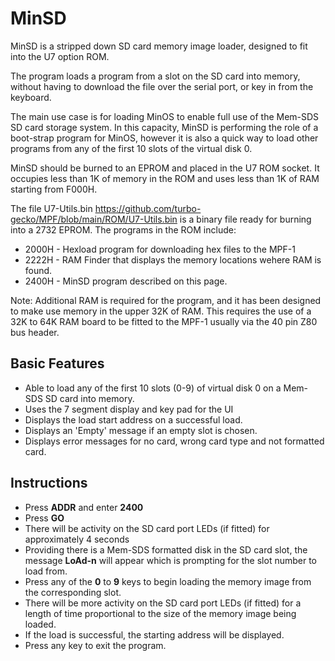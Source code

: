 # MinSD

MinSD is a stripped down SD card memory image loader, designed to fit into the U7 option ROM.

The program loads a program from a slot on the SD card into memory, without having to download the file over the serial port, or key in from the keyboard.

The main use case is for loading MinOS to enable full use of the Mem-SDS SD card storage system. In this capacity, MinSD is performing the role of a boot-strap program for MinOS, however it is also a quick way to load other programs from any of the first 10 slots of the virtual disk 0.

MinSD should be burned to an EPROM and placed in the U7 ROM socket.
It occupies less than 1K of memory in the ROM and uses less than 1K of RAM starting from F000H.

The file U7-Utils.bin https://github.com/turbo-gecko/MPF/blob/main/ROM/U7-Utils.bin is a binary file ready for burning into a 2732 EPROM. The programs in the ROM include:
- 2000H - Hexload program for downloading hex files to the MPF-1
- 2222H - RAM Finder that displays the memory locations wehere RAM is found.
- 2400H - MinSD program described on this page.

Note: Additional RAM is required for the program, and it has been designed to make use memory in the upper 32K of RAM. This requires the use of a 32K to 64K RAM board to be fitted to the MPF-1 usually via the 40 pin Z80 bus header.

## Basic Features
- Able to load any of the first 10 slots (0-9) of virtual disk 0 on a Mem-SDS SD card into memory.
- Uses the 7 segment display and key pad for the UI
- Displays the load start address on a successful load.
- Displays an 'Empty' message if an empty slot is chosen.
- Displays error messages for no card, wrong card type and not formatted card.

## Instructions
- Press **ADDR** and enter **2400**
- Press **GO**
- There will be activity on the SD card port LEDs (if fitted) for approximately 4 seconds
- Providing there is a Mem-SDS formatted disk in the SD card slot, the message **LoAd-n** will appear which is prompting for the slot number to load from.
- Press any of the **0** to **9** keys to begin loading the memory image from the corresponding slot.
- There will be more activity on the SD card port LEDs (if fitted) for a length of time proportional to the size of the memory image being loaded.
- If the load is successful, the starting address will be displayed.
- Press any key to exit the program.
